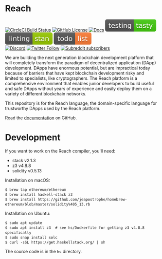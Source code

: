 # Reach
[![CircleCI Build Status](https://circleci.com/gh/reach-sh/reach-lang.svg?style=shield)](https://circleci.com/gh/reach-sh/reach-lang) [![GitHub License](https://img.shields.io/github/license/reach-sh/reach-lang)](https://raw.githubusercontent.com/reach-sh/reach-lang/master/LICENSE) [![Docs](https://img.shields.io/badge/docs-delicious-blue)](https://reach-sh.github.io/reach-lang/index.html) [![testing](./svg/testing.svg)](https://reach-sh.github.io/reach-lang/test-reports/results.html) [![linting](./svg/linting.svg)](https://reach-sh.github.io/reach-lang/linter-reports/stan.html) [![todo](./svg/todo.svg)](https://reach-sh.github.io/reach-lang/linter-reports/todo.html)  
[![Discord](https://img.shields.io/discord/628402598663290882)](https://discord.com/channels/628402598663290882)  [![Twitter Follow](https://img.shields.io/twitter/follow/reachlang?style=social)](https://twitter.com/reachlang) [![Subreddit subscribers](https://img.shields.io/reddit/subreddit-subscribers/reach_sh?style=social)](https://www.reddit.com/r/reach_sh)

We are building the next generation blockchain development platform that will completely transform the paradigm of decentralized application (DApp) development. DApps have enormous potential, but are impractical today because of barriers that have kept blockchain development risky and limited to specialists, like cryptographers. The Reach platform is a comprehensive environment that enables junior developers to build useful and safe DApps without years of experience and easily deploy them on a variety of different blockchain networks.

This repository is for the Reach language, the domain-specific language for trustworthy DApps used by the Reach platform.

Read the
[documentation](https://reach-sh.github.io/reach-lang/index.html) on GitHub. 

# Development

If you want to work on the Reach compiler, you'll need:
- stack v2.1.3
- z3 v4.8.8
- solidity v0.5.13

Installation on macOS:
```
$ brew tap ethereum/ethereum
$ brew install haskell-stack z3
$ brew install https://github.com/jeapostrophe/homebrew-ethereum/blob/master/solidity%405_13.rb
```

Installation on Ubuntu:
```
$ sudo apt update
$ sudo apt install z3  # see hs/Dockerfile for getting z3 v4.8.8 specifically
$ sudo snap install solc
$ curl -sSL https://get.haskellstack.org/ | sh
```

The source code is in the `hs` directory.
